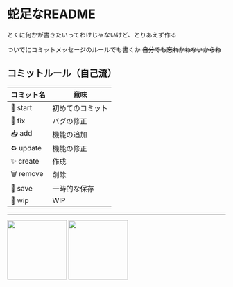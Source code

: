 # 蛇足なREADME
とくに何かが書きたいってわけじゃないけど、とりあえず作る

ついでにコミットメッセージのルールでも書くか ~~自分でも忘れかねないからね~~

## コミットルール（自己流）

| コミット名  | 意味 |
| ------------- | ------------- |
| :tada: start | 初めてのコミット |
| :bug: fix | バグの修正 |
| :inbox_tray: add   | 機能の追加 |
| :recycle: update | 機能の修正 |
| :sparkles: create | 作成 |
| :wastebasket: remove | 削除 |
| :file_folder: save | 一時的な保存 |
| :construction: wip | WIP |

---

<img height="137px" src="https://github-readme-stats.vercel.app/api?username=shiki-01&hide_title=false&hide_border=true&show_icons=true&include_all_commits=true&count_private=true&line_height=21&text_color=000&icon_color=000&bg_color=0&theme=graywhite" /><!-- wi*quL3fcV -->
<img height="137px" src="https://github-readme-stats.vercel.app/api/top-langs/?username=shiki-01&hide=html&hide_title=true&hide_border=true&layout=compact&langs_count=6&exclude_repo=comp426,Redventures-Movie-Quotes&text_color=000&icon_color=fff&bg_color=0&theme=graywhite" />
